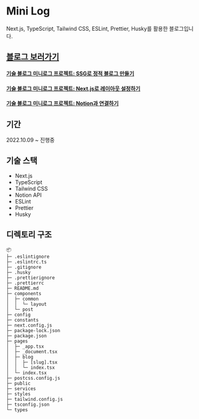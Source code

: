 # Mini Log

Next.js, TypeScript, Tailwind CSS, ESLint, Prettier, Husky를 활용한 블로그입니다.

## [블로그 보러가기](https://minilog-dev.vercel.app/post)

#### [기술 블로그 미니로그 프로젝트: SSG로 정적 블로그 만들기](https://minilog.vercel.app/blog/minilog-ssg-retrospective)

#### [기술 블로그 미니로그 프로젝트: Next.js로 레이아웃 설정하기](https://minilog.vercel.app/blog/minilog-layout-retrospective)

#### [기술 블로그 미니로그 프로젝트: Notion과 연결하기](https://minilog.vercel.app/blog/minilog-notion-api-retrospective)

## 기간

2022.10.09 ~ 진행중

## 기술 스택

- Next.js
- TypeScript
- Tailwind CSS
- Notion API
- ESLint
- Prettier
- Husky

## 디렉토리 구조

```
📦
├─ .eslintignore
├─ .eslintrc.ts
├─ .gitignore
├─ .husky
├─ .prettierignore
├─ .prettierrc
├─ README.md
├─ components
│  ├─ common
│  │  └─ layout
│  └─ post
├─ config
├─ constants
├─ next.config.js
├─ package-lock.json
├─ package.json
├─ pages
│  ├─ _app.tsx
│  ├─ _document.tsx
│  ├─ blog
│  │  ├─ [slug].tsx
│  │  └─ index.tsx
│  └─ index.tsx
├─ postcss.config.js
├─ public
├─ services
├─ styles
├─ tailwind.config.js
├─ tsconfig.json
└─ types
```
